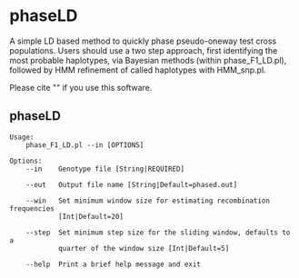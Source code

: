 # phaseLD

A simple LD based method to quickly phase pseudo-oneway test cross populations. Users should use a two step approach, first identifying the most probable haplotypes, via Bayesian methods (within phase_F1_LD.pl), followed by HMM refinement of called haplotypes with HMM_snp.pl. 

Please cite "" if you use this software.  

## phaseLD
```
Usage:
    phase_F1_LD.pl --in [OPTIONS]

Options:
    --in    Genotype file [String|REQUIRED]

    --out   Output file name [String|Default=phased.out]

    --win   Set minimum window size for estimating recombination frequencies
            [Int|Default=20]

    --step  Set minimum step size for the sliding window, defaults to a
            quarter of the window size [Int|Default=5]

    --help  Print a brief help message and exit
```
